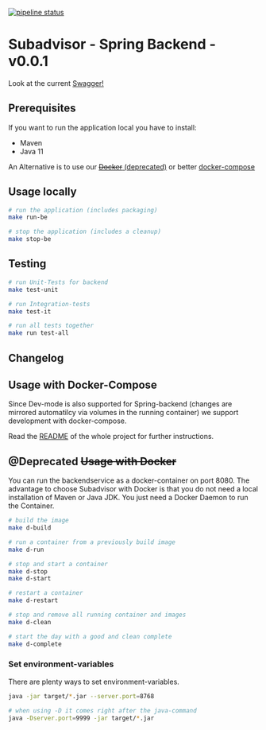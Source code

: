 [![pipeline status](https://gitlab.beuth-hochschule.de/mi-project/sub-advisor/badges/master/pipeline.svg)](https://gitlab.beuth-hochschule.de/mi-project/sub-advisor/-/commits/master)

# Subadvisor - Spring Backend - v0.0.1

Look at the current [Swagger!](./backend-swagger.yml "BACKEND SWAGGERE")

## Prerequisites

If you want to run the application local you have to install:

+ Maven
+ Java 11

An Alternative is to use our [~~Docker~~ (deprecated)](#@deprecated-~~usage-with-docker~~) or better [docker-compose](../README.md#starting-with-docker-compose "start with docker-compose")

## Usage locally
```bash
# run the application (includes packaging)
make run-be

# stop the application (includes a cleanup)
make stop-be
```

## Testing

```bash
# run Unit-Tests for backend
make test-unit

# run Integration-tests
make test-it

# run all tests together
make run test-all
```

## Changelog

## Usage with Docker-Compose

Since Dev-mode is also supported for Spring-backend (changes are mirrored automatilcy via volumes in the running container) we support development with docker-compose.

Read the [README](../README.md "BACKEND REAMDE") of the whole project for further instructions.

## @Deprecated ~~Usage with Docker~~ 

You can run the backendservice as a docker-container on port 8080.
The advantage to choose Subadvisor with Docker is that you do not need a 
local installation of Maven or Java JDK.
You just need a Docker Daemon to run the Container.

```bash
# build the image
make d-build

# run a container from a previously build image
make d-run

# stop and start a container
make d-stop
make d-start

# restart a container
make d-restart

# stop and remove all running container and images
make d-clean

# start the day with a good and clean complete
make d-complete
```

### Set environment-variables

There are plenty ways to set environment-variables.

```bash
java -jar target/*.jar --server.port=8768

# when using -D it comes right after the java-command
java -Dserver.port=9999 -jar target/*.jar 
```